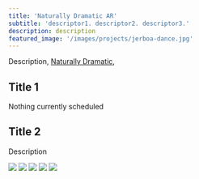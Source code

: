 ```yaml
---
title: 'Naturally Dramatic AR'
subtitle: 'descriptor1. descriptor2. descriptor3.'
description: description
featured_image: '/images/projects/jerboa-dance.jpg'
---
```


Description, [Naturally Dramatic](https://urscostume.glitch.me),  

## Title 1
Nothing currently scheduled

## Title 2
Description

<div class="gallery" data-columns="3">
    <img src="https://i.imgur.com/1116P2J.jpg">
    <img src="https://i.imgur.com/1116P2J.jpg">
    <img src="https://i.imgur.com/1116P2J.jpg">
    <img src="https://i.imgur.com/1116P2J.jpg">
    <img src="https://i.imgur.com/1116P2J.jpg">
</div>